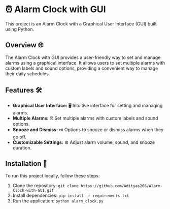 # ⏰ Alarm Clock with GUI

This project is an Alarm Clock with a Graphical User Interface (GUI) built using Python.

## Overview 🌐

The Alarm Clock with GUI provides a user-friendly way to set and manage alarms using a graphical interface. It allows users to set multiple alarms with custom labels and sound options, providing a convenient way to manage their daily schedules.

## Features 🛠️

- **Graphical User Interface:** 🖥️ Intuitive interface for setting and managing alarms.
- **Multiple Alarms:** ⏰ Set multiple alarms with custom labels and sound options.
- **Snooze and Dismiss:** ⏯️ Options to snooze or dismiss alarms when they go off.
- **Customizable Settings:** ⚙️ Adjust alarm volume, sound, and snooze duration.

## Installation 🚀

To run this project locally, follow these steps:

1. Clone the repository: `git clone https://github.com/Adityas266/Alarm-Clock-with-GUI.git`
2. Install dependencies: `pip install -r requirements.txt`
3. Run the application: `python alarm_clock.py`
